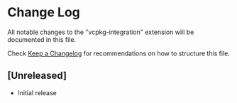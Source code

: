 # Change Log

All notable changes to the "vcpkg-integration" extension will be documented in this file.

Check [Keep a Changelog](http://keepachangelog.com/) for recommendations on how to structure this file.

## [Unreleased]

- Initial release